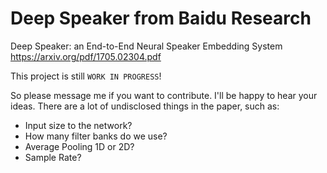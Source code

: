 # Deep Speaker from Baidu Research
Deep Speaker: an End-to-End Neural Speaker Embedding System https://arxiv.org/pdf/1705.02304.pdf

This project is still `WORK IN PROGRESS`!

So please message me if you want to contribute. I'll be happy to hear your ideas. There are a lot of undisclosed things in the paper, such as:

- Input size to the network?
- How many filter banks do we use?
- Average Pooling 1D or 2D?
- Sample Rate?

